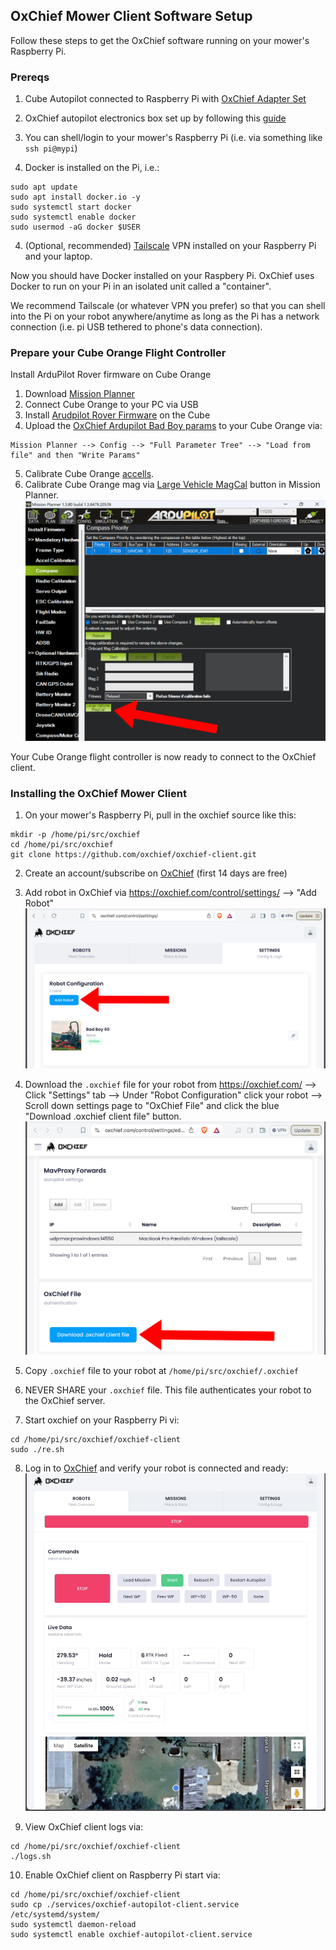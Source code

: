 ## OxChief Mower Client Software Setup

Follow these steps to get the OxChief software running on your mower's Raspberry Pi. 

### Prereqs

1. Cube Autopilot connected to Raspberry Pi with [OxChief Adapter Set](https://shop.oxchief.com/products/oxchief-raspberry-pi-to-cube-autopilot-adapter-set)
1. OxChief autopilot electronics box set up by following this [guide](ELECTRONICS_BOX_SETUP.md)

2. You can shell/login to your mower's Raspberry Pi (i.e. via something like `ssh pi@mypi`)
3. Docker is installed on the Pi, i.e.:
```
sudo apt update
sudo apt install docker.io -y
sudo systemctl start docker
sudo systemctl enable docker
sudo usermod -aG docker $USER
```
4. (Optional, recommended) [Tailscale](https://tailscale.com/) VPN installed on your Raspberry Pi and your laptop. 

Now you should have Docker installed on your Raspbery Pi. OxChief uses Docker to run on your Pi in an isolated unit called a "container".

We recommend Tailscale (or whatever VPN you prefer) so that you can shell into the Pi on your robot anywhere/anytime as long as the Pi has a network connection (i.e. pi USB tethered to phone's data connection).

### Prepare your Cube Orange Flight Controller
Install ArduPilot Rover firmware on Cube Orange

1. Download [Mission Planner](https://ardupilot.org/planner/docs/mission-planner-installation.html)
2. Connect Cube Orange to your PC via USB
3. Install [Arudpilot Rover Firmware](https://ardupilot.org/rover/docs/common-loading-firmware-onto-pixhawk.html) on the Cube
4. Upload the [OxChief Ardupilot Bad Boy params](../cfg/OxChief_Cube_Orange_Bad_Boy_Params_2024_11_20.param) to your Cube Orange via:
```
Mission Planner --> Config --> "Full Parameter Tree" --> "Load from file" and then "Write Params"
```
5. Calibrate Cube Orange [accells](https://ardupilot.org/rover/docs/common-accelerometer-calibration.html). 
6. Calibrate Cube Orange mag via [Large Vehicle MagCal](https://ardupilot.org/rover/docs/common-compass-calibration-in-mission-planner.html#large-vehicle-magcal) button in Mission Planner.
![Large Vehicle MagCal](images/mission_planner/Mission-Planner-Large-Vehicle-MagCal.jpg)

Your Cube Orange flight controller is now ready to connect to the OxChief client.

### Installing the OxChief Mower Client
1. On your mower's Raspberry Pi, pull in the oxchief source like this:
```
mkdir -p /home/pi/src/oxchief
cd /home/pi/src/oxchief
git clone https://github.com/oxchief/oxchief-client.git
```
2. Create an account/subscribe on [OxChief](https://oxchief.com/signup/) (first 14 days are free)
3. Add robot in OxChief via https://oxchief.com/control/settings/ --> "Add Robot"
![OxChief Add Robot](images/oxchief_ui/OxChief-Add-Robot.png)

4. Download the `.oxchief` file for your robot from https://oxchief.com/ --> Click "Settings" tab --> Under "Robot Configuration" click your robot --> Scroll down settings page to "OxChief File" and click the blue "Download .oxchief client file" button.
![OxChief Client File](images/oxchief_ui/OxChief-Client-File.png)
5. Copy `.oxchief` file to your robot at `/home/pi/src/oxchief/.oxchief`
6. NEVER SHARE your `.oxchief` file. This file authenticates your robot to the OxChief server. 
7. Start oxchief on your Raspberry Pi vi:
```
cd /home/pi/src/oxchief/oxchief-client
sudo ./re.sh
```
8. Log in to [OxChief](https://oxchief.com/) and verify your robot is connected and ready:
![OxChief Client File](images/oxchief_ui/OxChief-Control-Live.gif)

9. View OxChief client logs via:
```
cd /home/pi/src/oxchief/oxchief-client
./logs.sh
```
10. Enable OxChief client on Raspberry Pi start via:
```
cd /home/pi/src/oxchief/oxchief-client
sudo cp ./services/oxchief-autopilot-client.service /etc/systemd/system/
sudo systemctl daemon-reload
sudo systemctl enable oxchief-autopilot-client.service
```
